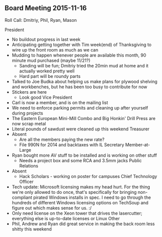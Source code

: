 Board Meeting 2015-11-16
------------------------

Roll Call: Dmitriy, Phil, Ryan, Mason

President
- No buildout progress in last week
- Anticipating getting together with Tim week(end) of Thanksgiving to wire up the front room as much as we can
- Mudding to happen whenever people are available this month, 90 minute mud purchased (maybe 11/21?)
  - Sanding will be fun; Dmitriy tried the 20min mud at home and it actually worked pretty well
  - Hard part will be roundy parts
- Talked to Joe Budka about helping us make plans for plywood shelving and workbenches, but he has been too busy to contribute for now
- Stickers are here
  - Look good
Vice President
- Carl is now a member, and is on the mailing list
- We need to enforce parking permits and cleaning up after yourself during projects
- The Eastern European Mini-Mill Combo and Big Honkin' Drill Press are now scrap metal
- Literal pounds of sawdust were cleaned up this weekend
Treasurer
- Absent
  - Are all the members paying the new rate?
  - File 990N for 2014 and backtaxes with IL
Secretary
Member-at-Large
- Ryan bought more AV stuff to be installed and is working on other stuff
  - Needs a project box and some RCA and 3.5mm jacks
Public Relations
- Absent
  - Hack Scholars - working on poster for campuses
Chief Technology Officer
- Tech update: Microsoft licensing makes my head hurt. For the thing we're only allowed to do once, that's specifically for bringing non-compliant pirated Windows installs in spec. I need to go through the hundreds of different Windows licensing options on TechSoup and figure out which makes sense for us. :/
- Only need license on the Xeon tower that drives the lasercutter; everything else is up-to-date licenses or Linux
Other
- Phil, Andrew and Ryan did great service in making the back room less shitty this weekend
